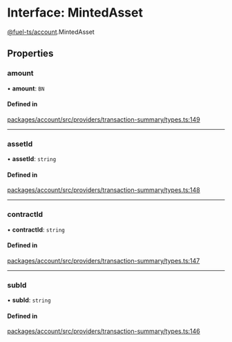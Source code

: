 # Interface: MintedAsset

[@fuel-ts/account](/api/Account/index).MintedAsset

## Properties

### amount

• **amount**: `BN`

#### Defined in

[packages/account/src/providers/transaction-summary/types.ts:149](https://github.com/FuelLabs/fuels-ts/blob/6c4998c2/packages/account/src/providers/transaction-summary/types.ts#L149)

___

### assetId

• **assetId**: `string`

#### Defined in

[packages/account/src/providers/transaction-summary/types.ts:148](https://github.com/FuelLabs/fuels-ts/blob/6c4998c2/packages/account/src/providers/transaction-summary/types.ts#L148)

___

### contractId

• **contractId**: `string`

#### Defined in

[packages/account/src/providers/transaction-summary/types.ts:147](https://github.com/FuelLabs/fuels-ts/blob/6c4998c2/packages/account/src/providers/transaction-summary/types.ts#L147)

___

### subId

• **subId**: `string`

#### Defined in

[packages/account/src/providers/transaction-summary/types.ts:146](https://github.com/FuelLabs/fuels-ts/blob/6c4998c2/packages/account/src/providers/transaction-summary/types.ts#L146)
